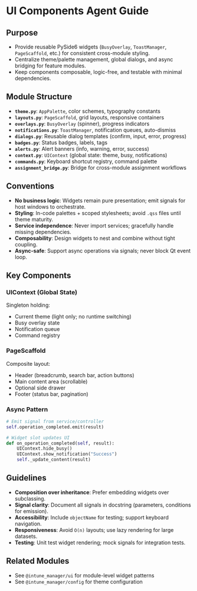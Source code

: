 # UI Components Agent Guide

## Purpose
- Provide reusable PySide6 widgets (`BusyOverlay`, `ToastManager`, `PageScaffold`, etc.) for consistent cross-module styling.
- Centralize theme/palette management, global dialogs, and async bridging for feature modules.
- Keep components composable, logic-free, and testable with minimal dependencies.

## Module Structure
- **`theme.py`**: `AppPalette`, color schemes, typography constants
- **`layouts.py`**: `PageScaffold`, grid layouts, responsive containers
- **`overlays.py`**: `BusyOverlay` (spinner), progress indicators
- **`notifications.py`**: `ToastManager`, notification queues, auto-dismiss
- **`dialogs.py`**: Reusable dialog templates (confirm, input, error, progress)
- **`badges.py`**: Status badges, labels, tags
- **`alerts.py`**: Alert banners (info, warning, error, success)
- **`context.py`**: `UIContext` (global state: theme, busy, notifications)
- **`commands.py`**: Keyboard shortcut registry, command palette
- **`assignment_bridge.py`**: Bridge for cross-module assignment workflows

## Conventions
- **No business logic**: Widgets remain pure presentation; emit signals for host windows to orchestrate.
- **Styling**: In-code palettes + scoped stylesheets; avoid `.qss` files until theme maturity.
- **Service independence**: Never import services; gracefully handle missing dependencies.
- **Composability**: Design widgets to nest and combine without tight coupling.
- **Async-safe**: Support async operations via signals; never block Qt event loop.

## Key Components

### UIContext (Global State)
Singleton holding:
- Current theme (light only; no runtime switching)
- Busy overlay state
- Notification queue
- Command registry

### PageScaffold
Composite layout:
- Header (breadcrumb, search bar, action buttons)
- Main content area (scrollable)
- Optional side drawer
- Footer (status bar, pagination)

### Async Pattern
```python
# Emit signal from service/controller
self.operation_completed.emit(result)

# Widget slot updates UI
def on_operation_completed(self, result):
    UIContext.hide_busy()
    UIContext.show_notification("Success")
    self._update_content(result)
```

## Guidelines
- **Composition over inheritance**: Prefer embedding widgets over subclassing.
- **Signal clarity**: Document all signals in docstring (parameters, conditions for emission).
- **Accessibility**: Include `objectName` for testing; support keyboard navigation.
- **Responsiveness**: Avoid `O(n)` layouts; use lazy rendering for large datasets.
- **Testing**: Unit test widget rendering; mock signals for integration tests.

## Related Modules
- See `@intune_manager/ui` for module-level widget patterns
- See `@intune_manager/config` for theme configuration
